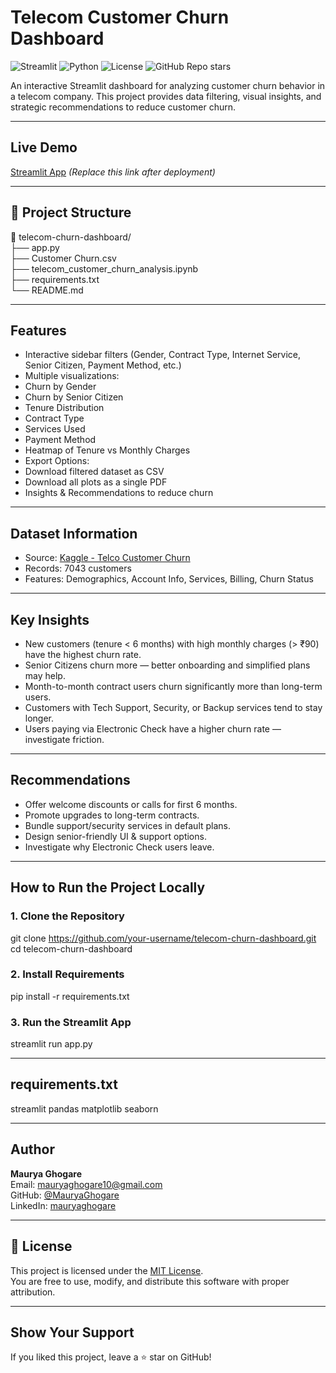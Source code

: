 #  Telecom Customer Churn Dashboard

![Streamlit](https://img.shields.io/badge/Streamlit-App-orange)
![Python](https://img.shields.io/badge/Python-3.9-blue)
![License](https://img.shields.io/badge/License-MIT-green)
![GitHub Repo stars](https://img.shields.io/github/stars/MauryaGhogare/Telecom-Customer-Churn-Analysis?style=social)


An interactive Streamlit dashboard for analyzing customer churn behavior in a telecom company. This project provides data filtering, visual insights, and strategic recommendations to reduce customer churn.

---

##  Live Demo

 [Streamlit App](https://your-deployed-streamlit-link-here) *(Replace this link after deployment)*

---

## 📂 Project Structure

📁 telecom-churn-dashboard/  
├── app.py  
├── Customer Churn.csv  
├── telecom_customer_churn_analysis.ipynb  
├── requirements.txt  
└── README.md  

---

## Features

-  Interactive sidebar filters (Gender, Contract Type, Internet Service, Senior Citizen, Payment Method, etc.)
-  Multiple visualizations:
  - Churn by Gender
  - Churn by Senior Citizen
  - Tenure Distribution
  - Contract Type
  - Services Used
  - Payment Method
  - Heatmap of Tenure vs Monthly Charges
-  Export Options:
  - Download filtered dataset as CSV
  - Download all plots as a single PDF
-  Insights & Recommendations to reduce churn

---

## Dataset Information

- Source: [Kaggle - Telco Customer Churn](https://www.kaggle.com/blastchar/telco-customer-churn)
- Records: 7043 customers
- Features: Demographics, Account Info, Services, Billing, Churn Status

---

## Key Insights

- New customers (tenure < 6 months) with high monthly charges (> ₹90) have the highest churn rate.
- Senior Citizens churn more — better onboarding and simplified plans may help.
- Month-to-month contract users churn significantly more than long-term users.
- Customers with Tech Support, Security, or Backup services tend to stay longer.
- Users paying via Electronic Check have a higher churn rate — investigate friction.

---

## Recommendations

- Offer welcome discounts or calls for first 6 months.
- Promote upgrades to long-term contracts.
- Bundle support/security services in default plans.
- Design senior-friendly UI & support options.
- Investigate why Electronic Check users leave.

---

## How to Run the Project Locally

### 1. Clone the Repository
git clone https://github.com/your-username/telecom-churn-dashboard.git
cd telecom-churn-dashboard

### 2. Install Requirements
pip install -r requirements.txt

### 3. Run the Streamlit App
streamlit run app.py

---

## requirements.txt
streamlit
pandas
matplotlib
seaborn

---

## Author
**Maurya Ghogare**  
Email: [mauryaghogare10@gmail.com](mailto:mauryaghogare10@gmail.com)  
GitHub: [@MauryaGhogare](https://github.com/MauryaGhogare)  
LinkedIn: [mauryaghogare](https://www.linkedin.com/in/mauryaghogare)

---

## 📄 License

This project is licensed under the [MIT License](./LICENSE).  
You are free to use, modify, and distribute this software with proper attribution.

---

## Show Your Support
If you liked this project, leave a ⭐ star on GitHub!
